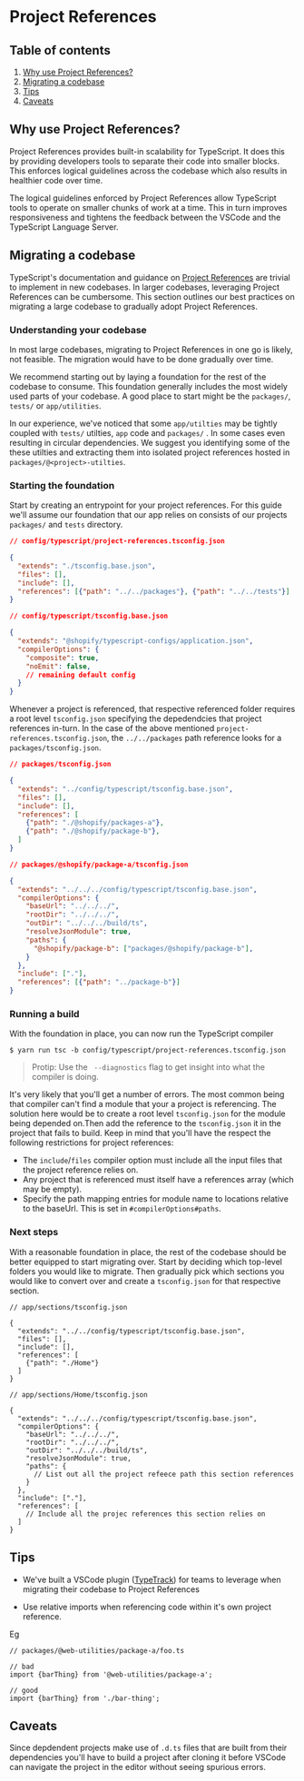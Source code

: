 # Project References

## Table of contents

1. [Why use Project References?](#why-use-project-referencesgi)
1. [Migrating a codebase](#migrating-a-codebase)
1. [Tips](#tips)
1. [Caveats](#caveats)


## Why use Project References?

Project References provides built-in scalability for TypeScript. It does this by providing developers tools to separate their code into smaller blocks. This enforces logical guidelines across the codebase which also results in healthier code over time. 

The logical guidelines enforced by Project References allow TypeScript tools to operate on smaller chunks of work at a time. This in turn improves responsiveness and tightens the feedback between the VSCode and the TypeScript Language Server. 


## Migrating a codebase

TypeScript's documentation and guidance on [Project References](https://www.typescriptlang.org/docs/handbook/project-references.html) are trivial to implement in new codebases. In larger codebases, leveraging Project References can be cumbersome. This section outlines our best practices on migrating a large codebase to gradually adopt Project References.


### Understanding your codebase

In most large codebases, migrating to Project References in one go is likely, not feasible. The migration would have to be done gradually over time. 

We recommend starting out by laying a foundation for the rest of the codebase to consume. This foundation generally includes the most widely used parts of your codebase. A good place to start might be the `packages/`, `tests/` or `app/utilities`. 

In our experience, we've noticed that some `app/utilties` may be tightly coupled with `tests/` utilties, `app` code and `packages/` . In some cases even resulting in circular dependencies. We suggest you identifying some of the these utilties and extracting them into isolated project references hosted in `packages/@<project>-utilties`.

### Starting the foundation

Start by creating an entrypoint for your project references. For this guide we'll assume our foundation that our app relies on consists of our projects `packages/` and `tests` directory. 

```json
// config/typescript/project-references.tsconfig.json

{
  "extends": "./tsconfig.base.json",
  "files": [],
  "include": [],
  "references": [{"path": "../../packages"}, {"path": "../../tests"}]
}

// config/typescript/tsconfig.base.json

{
  "extends": "@shopify/typescript-configs/application.json",
  "compilerOptions": {
    "composite": true,
    "noEmit": false,
    // remaining default config
  }
}
```

Whenever a project is referenced, that respective referenced folder requires a root level `tsconfig.json` specifying the depedendcies that project references in-turn. In the case of the above mentioned `project-references.tsconfig.json`, the `../../packages` path reference looks for a `packages/tsconfig.json`. 

```json
// packages/tsconfig.json

{
  "extends": "../config/typescript/tsconfig.base.json",
  "files": [],
  "include": [],
  "references": [
    {"path": "./@shopify/packages-a"},
    {"path": "./@shopify/package-b"},
  ]
}
```

```json
// packages/@shopify/package-a/tsconfig.json

{
  "extends": "../../../config/typescript/tsconfig.base.json",
  "compilerOptions": {
    "baseUrl": "../../../",
    "rootDir": "../../../",
    "outDir": "../../../build/ts",
    "resolveJsonModule": true,
    "paths": {
      "@shopify/package-b": ["packages/@shopify/package-b"],
    }
  },
  "include": ["."],
  "references": [{"path": "../package-b"}]
}

```

### Running a build

With the foundation in place, you can now run the TypeScript compiler

```
$ yarn run tsc -b config/typescript/project-references.tsconfig.json
```

> Protip: Use the ` --diagnostics` flag to get insight into what the compiler is doing. 

It's very likely that you'll get a number of errors. The most common being that compiler can't find a module that your a project is referencing. The solution here would be to create a root level `tsconfig.json` for the module being depended on.Then add the reference to the `tsconfig.json` it in the project that fails to build. Keep in mind that you'll have the respect the following restrictions for project references:

* The `include`/`files` compiler option must include all the input files that the project reference relies on.
* Any project that is referenced must itself have a references array (which may be empty).
* Specify the path mapping entries for module name to locations relative to the baseUrl. This is set in `#compilerOptions#paths`.

### Next steps

With a reasonable foundation in place, the rest of the codebase should be better equipped to start migrating over. Start by deciding which top-level folders you would like to migrate. Then gradually pick which sections you would like to convert over and create a `tsconfig.json` for that respective section. 

```
// app/sections/tsconfig.json

{
  "extends": "../../config/typescript/tsconfig.base.json",
  "files": [],
  "include": [],
  "references": [
    {"path": "./Home"}
  ]
}

// app/sections/Home/tsconfig.json

{
  "extends": "../../../config/typescript/tsconfig.base.json",
  "compilerOptions": {
    "baseUrl": "../../../",
    "rootDir": "../../../",
    "outDir": "../../../build/ts",
    "resolveJsonModule": true,
    "paths": {
      // List out all the project refeece path this section references
    }
  },
  "include": ["."],
  "references": [
    // Include all the projec references this section relies on
  ]
}
```


## Tips

* We've built a VSCode plugin ([TypeTrack](https://github.com/Shopify/typetrack)) for teams to leverage when migrating their codebase to Project References

* Use relative imports when referencing code within it's own project reference. 

Eg
```
// packages/@web-utilities/package-a/foo.ts

// bad
import {barThing} from '@web-utilities/package-a';

// good
import {barThing} from './bar-thing';
```


##  Caveats 

Since depdendent projects make use of `.d.ts` files that are built from their dependencies you'll have to build a project after cloning it before VSCode can navigate the project in the editor without seeing spurious errors.
